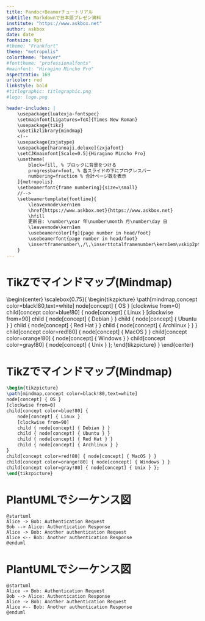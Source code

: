 ```yaml
---
title: Pandoc+Beamerチュートリアル
subtitle: Markdownで日本語プレゼン資料
institute: "https://www.askbox.net"
author: askbox
date: date
fontsize: 9pt
#theme: "Frankfurt"
theme: "metropolis"
colortheme: "beaver"
#fonttheme: "professionalfonts"
#mainfont: "Hiragino Mincho Pro"
aspectratio: 169
urlcolor: red
linkstyle: bold
#titlegraphic: titlegraphic.png
#logo: logo.png

header-includes: |
    \usepackage{luatexja-fontspec}
    \setmainfont[Ligatures=TeX]{Times New Roman}
    \usepackage{tikz}
    \usetikzlibrary{mindmap}
    <!--
    \usepackage{zxjatype}
    \usepackage[haranoaji,deluxe]{zxjafont}
    \setCJKmainfont[Scale=0.5]{Hiragino Mincho Pro}
    \usetheme[
        block=fill, % ブロックに背景をつける
        progressbar=foot, % 各スライドの下にプログレスバー
        numbering=fraction % 合計ページ数を表示
    ]{metropolis}
    \setbeamerfont{frame numbering}{size=\small}
    //-->
    \setbeamertemplate{footline}{
        \leavevmode\kern1em
        \href{https://www.askbox.net}{https://www.askbox.net}
        \hfill
        更新日: \number\year 年\number\month 月\number\day 日
        \leavevmode\kern1em
        \usebeamercolor[fg]{page number in head/foot}
        \usebeamerfont{page number in head/foot}
        \insertframenumber\,/\,\inserttotalframenumber\kern1em\vskip2pt
    }
---
```


# TikZでマインドマップ(Mindmap)
\begin{center}
\scalebox{0.75}{
\begin{tikzpicture}
\path[mindmap,concept color=black!80,text=white]
node[concept] { OS }
[clockwise from=0]
child[concept color=blue!80] {
    node[concept] { Linux }
    [clockwise from=90]
    child { node[concept] { Debian } }
    child { node[concept] { Ubuntu } }
    child { node[concept] { Red Hat } }
    child { node[concept] { Archlinux } }
}
child[concept color=red!80] { node[concept] { MacOS } }
child[concept color=orange!80] { node[concept] { Windows } }
child[concept color=gray!80] { node[concept] { Unix } };
\end{tikzpicture}
}
\end{center}

# TikZでマインドマップ(Mindmap)
```latex
\begin{tikzpicture}
\path[mindmap,concept color=black!80,text=white]
node[concept] { OS }
[clockwise from=0]
child[concept color=blue!80] {
    node[concept] { Linux }
    [clockwise from=90]
    child { node[concept] { Debian } }
    child { node[concept] { Ubuntu } }
    child { node[concept] { Red Hat } }
    child { node[concept] { Archlinux } }
}
child[concept color=red!80] { node[concept] { MacOS } }
child[concept color=orange!80] { node[concept] { Windows } }
child[concept color=gray!80] { node[concept] { Unix } };
\end{tikzpicture}
```

# PlantUMLでシーケンス図

```{.plantuml caption="**PlantUML**によるシーケンス図" width=50%}
@startuml
Alice -> Bob: Authentication Request
Bob --> Alice: Authentication Response
Alice -> Bob: Another authentication Request
Alice <-- Bob: Another authentication Response
@enduml
```


# PlantUMLでシーケンス図

```
@startuml
Alice -> Bob: Authentication Request
Bob --> Alice: Authentication Response
Alice -> Bob: Another authentication Request
Alice <-- Bob: Another authentication Response
@enduml
```

